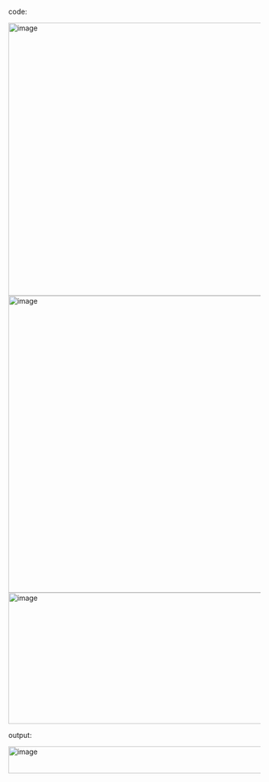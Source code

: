 code:

<img width="784" height="545" alt="image" src="https://github.com/user-attachments/assets/3dfc326d-6552-494b-92a5-bb57f51d2abe" />
<img width="712" height="593" alt="image" src="https://github.com/user-attachments/assets/72117e26-1107-4fec-b093-fa03c064e721" />
<img width="899" height="262" alt="image" src="https://github.com/user-attachments/assets/4f336125-99ee-4be7-9c72-460ac5bd1653" />


output:

<img width="656" height="54" alt="image" src="https://github.com/user-attachments/assets/e1d88b7a-ea9b-4849-856a-ca0dc49a5733" />


